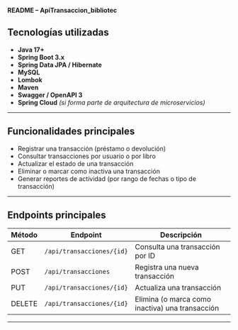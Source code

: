 **README – ApiTransaccion_bibliotec**

## Tecnologías utilizadas

- **Java 17+**
- **Spring Boot 3.x**
- **Spring Data JPA / Hibernate**
- **MySQL**
- **Lombok**
- **Maven**
- **Swagger / OpenAPI 3**
- **Spring Cloud** *(si forma parte de arquitectura de microservicios)*

---

## Funcionalidades principales

- Registrar una transacción (préstamo o devolución)  
- Consultar transacciones por usuario o por libro  
- Actualizar el estado de una transacción  
- Eliminar o marcar como inactiva una transacción  
- Generar reportes de actividad (por rango de fechas o tipo de transacción)

---
## Endpoints principales

| Método | Endpoint | Descripción |
|--------|-----------|-------------|
| GET | `/api/transacciones/{id}` | Consulta una transacción por ID |
| POST | `/api/transacciones` | Registra una nueva transacción |
| PUT | `/api/transacciones/{id}` | Actualiza una transacción |
| DELETE | `/api/transacciones/{id}` | Elimina (o marca como inactiva) una transacción |

---
